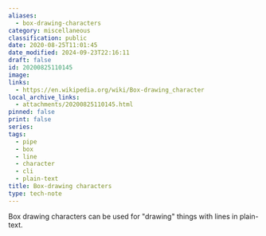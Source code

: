 ```yaml
---
aliases:
  - box-drawing-characters
category: miscellaneous
classification: public
date: 2020-08-25T11:01:45
date_modified: 2024-09-23T22:16:11
draft: false
id: 20200825110145
image: 
links:
  - https://en.wikipedia.org/wiki/Box-drawing_character
local_archive_links:
  - attachments/20200825110145.html
pinned: false
print: false
series: 
tags:
  - pipe
  - box
  - line
  - character
  - cli
  - plain-text
title: Box-drawing characters
type: tech-note
---
```


Box drawing characters can be used for "drawing" things with lines in plain-text.

